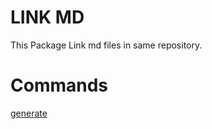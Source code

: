 <!-- LINK_MD: CONFIG: -->

# LINK MD
This Package Link md files in same repository.

# Commands

<!-- LINK_MD: LINK_NEXT_LINE:
id: generate-command
inline: true
-->
[generate][link_md:generate-command]

<!-- LINK_MD: BEGIN_DEFINE_LINKS: -->
[link_md:generate-command]: ./src/cli/commands/generate/README.md 'GENERATE COMMAND'
<!-- LINK_MD: END_DEFINE_LINKS: -->
